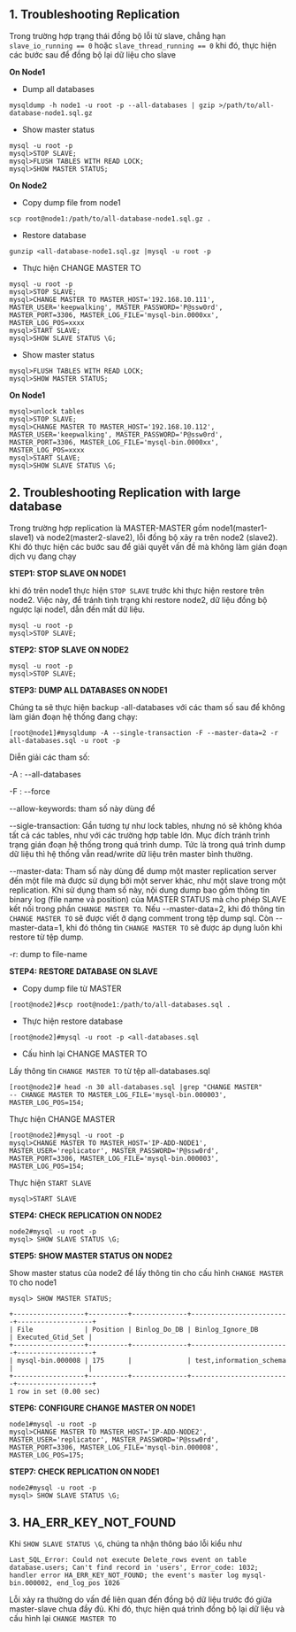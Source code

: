 ## 1. Troubleshooting Replication

Trong trường hợp trạng thái đồng bộ lỗi từ slave, chẳng hạn `slave_io_running == 0` hoặc `slave_thread_running == 0` khi đó, thực hiện các bước sau để đồng bộ lại dữ liệu cho slave

**On Node1**

- Dump all databases

`mysqldump -h node1 -u root -p --all-databases | gzip >/path/to/all-database-node1.sql.gz`

- Show master status

```
mysql -u root -p
mysql>STOP SLAVE;
mysql>FLUSH TABLES WITH READ LOCK;
mysql>SHOW MASTER STATUS;
```

**On Node2**

- Copy dump file from node1

`scp root@node1:/path/to/all-database-node1.sql.gz .`

- Restore database

`gunzip <all-database-node1.sql.gz |mysql -u root -p`

- Thực hiện CHANGE MASTER TO

```
mysql -u root -p
mysql>STOP SLAVE;
mysql>CHANGE MASTER TO MASTER_HOST='192.168.10.111', MASTER_USER='keepwalking', MASTER_PASSWORD='P@ssw0rd', MASTER_PORT=3306, MASTER_LOG_FILE='mysql-bin.0000xx', MASTER_LOG_POS=xxxx
mysql>START SLAVE;
mysql>SHOW SLAVE STATUS \G;
```

- Show master status

```
mysql>FLUSH TABLES WITH READ LOCK;
mysql>SHOW MASTER STATUS;
```

**On Node1**

```
mysql>unlock tables
mysql>STOP SLAVE;
mysql>CHANGE MASTER TO MASTER_HOST='192.168.10.112', MASTER_USER='keepwalking', MASTER_PASSWORD='P@ssw0rd', MASTER_PORT=3306, MASTER_LOG_FILE='mysql-bin.0000xx', MASTER_LOG_POS=xxxx
mysql>START SLAVE;
mysql>SHOW SLAVE STATUS \G;
```

## 2. Troubleshooting Replication with large database

Trong trường hợp replication là MASTER-MASTER gồm node1(master1-slave1) và node2(master2-slave2), lỗi đồng bộ xảy ra trên node2 (slave2). Khi đó thực hiện các bước sau để giải quyết vấn đề mà không làm gián đoạn dịch vụ đang chạy

**STEP1: STOP SLAVE ON NODE1**

khi đó trên node1 thực hiện `STOP SLAVE` trước khi thực hiện restore trên node2. Việc này, để tránh tình trạng khi restore node2, dữ liệu đồng bộ ngược lại node1, dẫn đến mất dữ liệu.

```
mysql -u root -p
mysql>STOP SLAVE;
```

**STEP2: STOP SLAVE ON NODE2**

```
mysql -u root -p
mysql>STOP SLAVE;
```

**STEP3: DUMP ALL DATABASES ON NODE1**

Chúng ta sẽ thực hiện backup -all-databases với các tham số sau để không làm gián đoạn hệ thống đang chạy:

`[root@node1]#mysqldump -A --single-transaction -F --master-data=2 -r all-databases.sql -u root -p`

Diễn giải các tham số:

-A : --all-databases

-F : --force

--allow-keywords: tham số này dùng để

--sigle-transaction: Gần tương tự như lock tables, nhưng nó sẽ không khóa tất cả các tables, như với các trường hợp table lớn. Mục đích tránh trình trạng gián đoạn hệ thống trong quá trình dump. Tức là trong quá trình dump dữ liệu thì hệ thống vẫn read/write dữ liệu trên master bình thường.

--master-data: Tham số này dùng để dump một master replication server đến một file mà được sử dụng bởi một server khác, như một slave trong một replication. Khi sử dụng tham số này, nội dung dump bao gồm thông tin binary log (file name và position) của MASTER STATUS mà cho phép SLAVE kết nối trong phần `CHANGE MASTER TO`. Nếu --master-data=2, khi đó thông tin `CHANGE MASTER TO` sẽ được viết ở dạng comment trong tệp dump sql. Còn --master-data=1, khi đó thông tin `CHANGE MASTER TO` sẽ được áp dụng luôn khi restore từ tệp dump.

-r: dump to file-name

**STEP4: RESTORE DATABASE ON SLAVE**

- Copy dump file từ MASTER

`[root@node2]#scp root@node1:/path/to/all-databases.sql .`

- Thực hiện restore database

`[root@node2]#mysql -u root -p <all-databases.sql`

- Cấu hình lại CHANGE MASTER TO

Lấy thông tin `CHANGE MASTER TO` từ tệp all-databases.sql

```
[root@node2]# head -n 30 all-databases.sql |grep "CHANGE MASTER"
-- CHANGE MASTER TO MASTER_LOG_FILE='mysql-bin.000003', MASTER_LOG_POS=154;
```

Thực hiện CHANGE MASTER

```
[root@node2]#mysql -u root -p
mysql>CHANGE MASTER TO MASTER_HOST='IP-ADD-NODE1', MASTER_USER='replicator', MASTER_PASSWORD='P@ssw0rd', MASTER_PORT=3306, MASTER_LOG_FILE='mysql-bin.000003', MASTER_LOG_POS=154;
```

Thực hiện `START SLAVE`

`mysql>START SLAVE`

**STEP4: CHECK REPLICATION ON NODE2**

```
node2#mysql -u root -p
mysql> SHOW SLAVE STATUS \G;
```

**STEP5: SHOW MASTER STATUS ON NODE2**

Show master status của node2 để lấy thông tin cho cấu hình `CHANGE MASTER TO` cho node1

```
mysql> SHOW MASTER STATUS;

+------------------+----------+--------------+-------------------------+-------------------+
| File             | Position | Binlog_Do_DB | Binlog_Ignore_DB        | Executed_Gtid_Set |
+------------------+----------+--------------+-------------------------+-------------------+
| mysql-bin.000008 | 175      |              | test,information_schema |                   |
+------------------+----------+--------------+-------------------------+-------------------+
1 row in set (0.00 sec)
```

**STEP6: CONFIGURE CHANGE MASTER ON NODE1**

```
node1#mysql -u root -p
mysql>CHANGE MASTER TO MASTER_HOST='IP-ADD-NODE2', MASTER_USER='replicator', MASTER_PASSWORD='P@ssw0rd', MASTER_PORT=3306, MASTER_LOG_FILE='mysql-bin.000008', MASTER_LOG_POS=175;
```

**STEP7: CHECK REPLICATION ON NODE1**

```
node2#mysql -u root -p
mysql> SHOW SLAVE STATUS \G;
```

## 3. HA_ERR_KEY_NOT_FOUND

Khi `SHOW SLAVE STATUS \G`, chúng ta nhận thông báo lỗi kiểu như

`Last_SQL_Error: Could not execute Delete_rows event on table database.users; Can't find record in 'users', Error_code: 1032; handler error HA_ERR_KEY_NOT_FOUND; the event's master log mysql-bin.000002, end_log_pos 1026`

Lỗi xảy ra thường do vấn đề liên quan đến đồng bộ dữ liệu trước đó giữa master-slave chưa đầy đủ. Khi đó, thực hiện quá trình đồng bộ lại dữ liệu và cấu hình lại `CHANGE MASTER TO`

